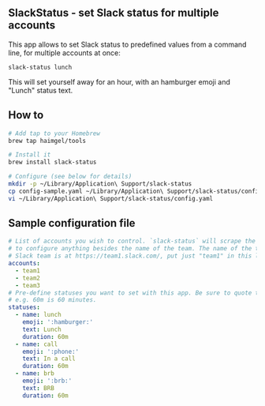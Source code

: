 ## SlackStatus - set Slack status for multiple accounts

This app allows to set Slack status to predefined values from a command line, for multiple accounts at once:
```shell
slack-status lunch
```

This will set yourself away for an hour, with an hamburger emoji and "Lunch" status text.

## How to

```bash
# Add tap to your Homebrew
brew tap haimgel/tools

# Install it
brew install slack-status

# Configure (see below for details)
mkdir -p ~/Library/Application\ Support/slack-status
cp config-sample.yaml ~/Library/Application\ Support/slack-status/config.yaml
vi ~/Library/Application\ Support/slack-status/config.yaml
```

## Sample configuration file
```yaml
# List of accounts you wish to control. `slack-status` will scrape the cookie from your browser, so you don't need
# to configure anything besides the name of the team. The name of the team the part before .slack.com, e.g. if your
# Slack team is at https://team1.slack.com/, put just "team1" in this list.
accounts:
  - team1
  - team2
  - team3
# Pre-define statuses you want to set with this app. Be sure to quote the emoji name. Duration uses Go duration notation,
# e.g. 60m is 60 minutes.
statuses:
  - name: lunch
    emoji: ':hamburger:'
    text: Lunch
    duration: 60m
  - name: call
    emoji: ':phone:'
    text: In a call
    duration: 60m
  - name: brb
    emoji: ':brb:'
    text: BRB
    duration: 60m
```
